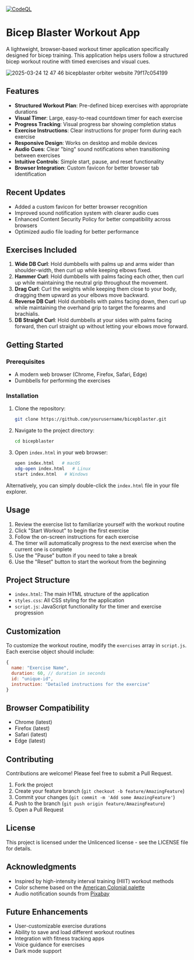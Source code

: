 [![CodeQL](https://github.com/ngmisl/bicep-blaster/actions/workflows/github-code-scanning/codeql/badge.svg)](https://github.com/ngmisl/bicep-blaster/actions/workflows/github-code-scanning/codeql)

# Bicep Blaster Workout App

A lightweight, browser-based workout timer application specifically designed for bicep training. This application helps users follow a structured bicep workout routine with timed exercises and visual cues.

![2025-03-24 12 47 46 bicepblaster orbiter website 79f17c054199](https://github.com/user-attachments/assets/b27aa082-efe1-409c-b5c8-43227814af47)



## Features

- **Structured Workout Plan**: Pre-defined bicep exercises with appropriate durations
- **Visual Timer**: Large, easy-to-read countdown timer for each exercise
- **Progress Tracking**: Visual progress bar showing completion status
- **Exercise Instructions**: Clear instructions for proper form during each exercise
- **Responsive Design**: Works on desktop and mobile devices
- **Audio Cues**: Clear "bing" sound notifications when transitioning between exercises
- **Intuitive Controls**: Simple start, pause, and reset functionality
- **Browser Integration**: Custom favicon for better browser tab identification

## Recent Updates

- Added a custom favicon for better browser recognition
- Improved sound notification system with clearer audio cues
- Enhanced Content Security Policy for better compatibility across browsers
- Optimized audio file loading for better performance

## Exercises Included

1. **Wide DB Curl**: Hold dumbbells with palms up and arms wider than shoulder-width, then curl up while keeping elbows fixed.
2. **Hammer Curl**: Hold dumbbells with palms facing each other, then curl up while maintaining the neutral grip throughout the movement.
3. **Drag Curl**: Curl the weights while keeping them close to your body, dragging them upward as your elbows move backward.
4. **Reverse DB Curl**: Hold dumbbells with palms facing down, then curl up while maintaining the overhand grip to target the forearms and brachialis.
5. **DB Straight Curl**: Hold dumbbells at your sides with palms facing forward, then curl straight up without letting your elbows move forward.

## Getting Started

### Prerequisites

- A modern web browser (Chrome, Firefox, Safari, Edge)
- Dumbbells for performing the exercises

### Installation

1. Clone the repository:

   ```bash
   git clone https://github.com/yourusername/bicepblaster.git
   ```

2. Navigate to the project directory:

   ```bash
   cd bicepblaster
   ```

3. Open `index.html` in your web browser:

   ```bash
   open index.html   # macOS
   xdg-open index.html   # Linux
   start index.html   # Windows
   ```

Alternatively, you can simply double-click the `index.html` file in your file explorer.

## Usage

1. Review the exercise list to familiarize yourself with the workout routine
2. Click "Start Workout" to begin the first exercise
3. Follow the on-screen instructions for each exercise
4. The timer will automatically progress to the next exercise when the current one is complete
5. Use the "Pause" button if you need to take a break
6. Use the "Reset" button to start the workout from the beginning

## Project Structure

- `index.html`: The main HTML structure of the application
- `styles.css`: All CSS styling for the application
- `script.js`: JavaScript functionality for the timer and exercise progression

## Customization

To customize the workout routine, modify the `exercises` array in `script.js`. Each exercise object should include:

```javascript
{
  name: "Exercise Name",
  duration: 60, // duration in seconds
  id: "unique-id",
  instruction: "Detailed instructions for the exercise"
}
```

## Browser Compatibility

- Chrome (latest)
- Firefox (latest)
- Safari (latest)
- Edge (latest)

## Contributing

Contributions are welcome! Please feel free to submit a Pull Request.

1. Fork the project
2. Create your feature branch (`git checkout -b feature/AmazingFeature`)
3. Commit your changes (`git commit -m 'Add some AmazingFeature'`)
4. Push to the branch (`git push origin feature/AmazingFeature`)
5. Open a Pull Request

## License

This project is licensed under the Unlicenced license - see the LICENSE file for details.

## Acknowledgments

- Inspired by high-intensity interval training (HIIT) workout methods
- Color scheme based on the [American Colonial palette](https://coolors.co/palette/e63946-f1faee-a8dadc-457b9d-1d3557)
- Audio notification sounds from [Pixabay](https://pixabay.com/)

## Future Enhancements

- User-customizable exercise durations
- Ability to save and load different workout routines
- Integration with fitness tracking apps
- Voice guidance for exercises
- Dark mode support
